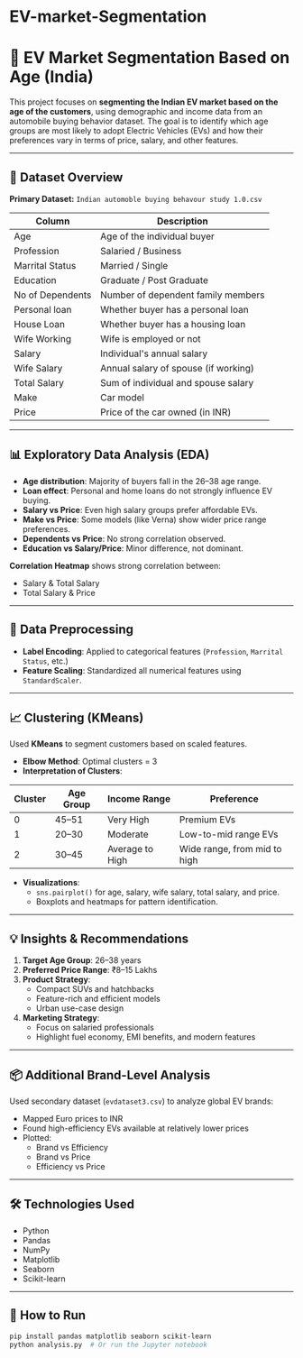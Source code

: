 # EV-market-Segmentation
# 🚗 EV Market Segmentation Based on Age (India)

This project focuses on **segmenting the Indian EV market based on the age of the customers**, using demographic and income data from an automobile buying behavior dataset. The goal is to identify which age groups are most likely to adopt Electric Vehicles (EVs) and how their preferences vary in terms of price, salary, and other features.

---

## 📂 Dataset Overview

**Primary Dataset:** `Indian automoble buying behavour study 1.0.csv`

| Column             | Description                            |
|--------------------|----------------------------------------|
| Age                | Age of the individual buyer            |
| Profession         | Salaried / Business                    |
| Marrital Status    | Married / Single                       |
| Education          | Graduate / Post Graduate               |
| No of Dependents   | Number of dependent family members     |
| Personal loan      | Whether buyer has a personal loan      |
| House Loan         | Whether buyer has a housing loan       |
| Wife Working       | Wife is employed or not                |
| Salary             | Individual's annual salary             |
| Wife Salary        | Annual salary of spouse (if working)   |
| Total Salary       | Sum of individual and spouse salary    |
| Make               | Car model                              |
| Price              | Price of the car owned (in INR)        |

---

## 📊 Exploratory Data Analysis (EDA)

- **Age distribution**: Majority of buyers fall in the 26–38 age range.
- **Loan effect**: Personal and home loans do not strongly influence EV buying.
- **Salary vs Price**: Even high salary groups prefer affordable EVs.
- **Make vs Price**: Some models (like Verna) show wider price range preferences.
- **Dependents vs Price**: No strong correlation observed.
- **Education vs Salary/Price**: Minor difference, not dominant.

**Correlation Heatmap** shows strong correlation between:
- Salary & Total Salary
- Total Salary & Price

---

## 🧪 Data Preprocessing

- **Label Encoding**: Applied to categorical features (`Profession`, `Marrital Status`, etc.)
- **Feature Scaling**: Standardized all numerical features using `StandardScaler`.

---

## 📈 Clustering (KMeans)

Used **KMeans** to segment customers based on scaled features.

- **Elbow Method**: Optimal clusters = 3
- **Interpretation of Clusters**:

| Cluster | Age Group   | Income Range     | Preference                     |
|---------|-------------|------------------|--------------------------------|
| 0       | 45–51       | Very High         | Premium EVs                    |
| 1       | 20–30       | Moderate          | Low-to-mid range EVs          |
| 2       | 30–45       | Average to High   | Wide range, from mid to high  |

- **Visualizations**:
  - `sns.pairplot()` for age, salary, wife salary, total salary, and price.
  - Boxplots and heatmaps for pattern identification.

---

## 💡 Insights & Recommendations

1. **Target Age Group**: 26–38 years
2. **Preferred Price Range**: ₹8–15 Lakhs
3. **Product Strategy**:
   - Compact SUVs and hatchbacks
   - Feature-rich and efficient models
   - Urban use-case design
4. **Marketing Strategy**:
   - Focus on salaried professionals
   - Highlight fuel economy, EMI benefits, and modern features

---

## 📦 Additional Brand-Level Analysis

Used secondary dataset (`evdataset3.csv`) to analyze global EV brands:

- Mapped Euro prices to INR
- Found high-efficiency EVs available at relatively lower prices
- Plotted:
  - Brand vs Efficiency
  - Brand vs Price
  - Efficiency vs Price

---

## 🛠️ Technologies Used

- Python
- Pandas
- NumPy
- Matplotlib
- Seaborn
- Scikit-learn

---

## 📁 How to Run

```bash
pip install pandas matplotlib seaborn scikit-learn
python analysis.py  # Or run the Jupyter notebook
